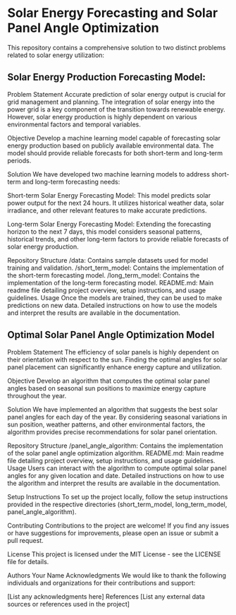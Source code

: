 # Solar Energy Forecasting and Solar Panel Angle Optimization 
This repository contains a comprehensive solution to two distinct problems related to solar energy utilization:

## **Solar Energy Production Forecasting Model:**
Problem Statement
Accurate prediction of solar energy output is crucial for grid management and planning. The integration of solar energy into the power grid is a key component of the transition towards renewable energy. However, solar energy production is highly dependent on various environmental factors and temporal variables.

Objective
Develop a machine learning model capable of forecasting solar energy production based on publicly available environmental data. The model should provide reliable forecasts for both short-term and long-term periods.

Solution
We have developed two machine learning models to address short-term and long-term forecasting needs:

Short-term Solar Energy Forecasting Model: This model predicts solar power output for the next 24 hours. It utilizes historical weather data, solar irradiance, and other relevant features to make accurate predictions.

Long-term Solar Energy Forecasting Model: Extending the forecasting horizon to the next 7 days, this model considers seasonal patterns, historical trends, and other long-term factors to provide reliable forecasts of solar energy production.

Repository Structure
/data: Contains sample datasets used for model training and validation.
/short_term_model: Contains the implementation of the short-term forecasting model.
/long_term_model: Contains the implementation of the long-term forecasting model.
README.md: Main readme file detailing project overview, setup instructions, and usage guidelines.
Usage
Once the models are trained, they can be used to make predictions on new data. Detailed instructions on how to use the models and interpret the results are available in the documentation.

## **Optimal Solar Panel Angle Optimization Model**
Problem Statement
The efficiency of solar panels is highly dependent on their orientation with respect to the sun. Finding the optimal angles for solar panel placement can significantly enhance energy capture and utilization.

Objective
Develop an algorithm that computes the optimal solar panel angles based on seasonal sun positions to maximize energy capture throughout the year.

Solution
We have implemented an algorithm that suggests the best solar panel angles for each day of the year. By considering seasonal variations in sun position, weather patterns, and other environmental factors, the algorithm provides precise recommendations for solar panel orientation.

Repository Structure
/panel_angle_algorithm: Contains the implementation of the solar panel angle optimization algorithm.
README.md: Main readme file detailing project overview, setup instructions, and usage guidelines.
Usage
Users can interact with the algorithm to compute optimal solar panel angles for any given location and date. Detailed instructions on how to use the algorithm and interpret the results are available in the documentation.

Setup Instructions
To set up the project locally, follow the setup instructions provided in the respective directories (short_term_model, long_term_model, panel_angle_algorithm).

Contributing
Contributions to the project are welcome! If you find any issues or have suggestions for improvements, please open an issue or submit a pull request.

License
This project is licensed under the MIT License - see the LICENSE file for details.

Authors
Your Name
Acknowledgments
We would like to thank the following individuals and organizations for their contributions and support:

[List any acknowledgments here]
References
[List any external data sources or references used in the project]
